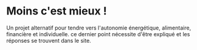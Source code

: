 # Moins c'est mieux !
Un projet alternatif pour tendre vers l'autonomie énergétique, alimentaire, financière et individuelle. ce dernier point nécessite d'être expliqué et les réponses se trouvent dans le site.

